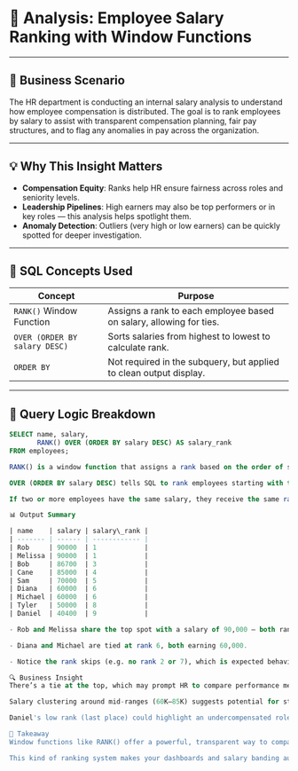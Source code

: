 # 🎯 Analysis: Employee Salary Ranking with Window Functions

---

## 🧠 Business Scenario

The HR department is conducting an internal salary analysis to understand how employee compensation is distributed. The goal is to rank employees by salary to assist with transparent compensation planning, fair pay structures, and to flag any anomalies in pay across the organization.

---

## 💡 Why This Insight Matters

- **Compensation Equity**: Ranks help HR ensure fairness across roles and seniority levels.
- **Leadership Pipelines**: High earners may also be top performers or in key roles — this analysis helps spotlight them.
- **Anomaly Detection**: Outliers (very high or low earners) can be quickly spotted for deeper investigation.

---

## 🧰 SQL Concepts Used

| Concept                    | Purpose                                                                 |
|----------------------------|-------------------------------------------------------------------------|
| `RANK()` Window Function   | Assigns a rank to each employee based on salary, allowing for ties.     |
| `OVER (ORDER BY salary DESC)` | Sorts salaries from highest to lowest to calculate rank.            |
| `ORDER BY`                 | Not required in the subquery, but applied to clean output display.       |

---

## 🧪 Query Logic Breakdown

```sql
SELECT name, salary,
       RANK() OVER (ORDER BY salary DESC) AS salary_rank
FROM employees;

RANK() is a window function that assigns a rank based on the order of salary.

OVER (ORDER BY salary DESC) tells SQL to rank employees starting with the highest salary.

If two or more employees have the same salary, they receive the same rank, and the next rank(s) are skipped — this is what distinguishes RANK() from DENSE_RANK() or ROW_NUMBER().

📊 Output Summary

| name    | salary | salary\_rank |
| ------- | ------ | ------------ |
| Rob     | 90000  | 1            |
| Melissa | 90000  | 1            |
| Bob     | 86700  | 3            |
| Cane    | 85000  | 4            |
| Sam     | 70000  | 5            |
| Diana   | 60000  | 6            |
| Michael | 60000  | 6            |
| Tyler   | 50000  | 8            |
| Daniel  | 40400  | 9            |

- Rob and Melissa share the top spot with a salary of 90,000 — both ranked 1.

- Diana and Michael are tied at rank 6, both earning 60,000.

- Notice the rank skips (e.g. no rank 2 or 7), which is expected behavior of RANK().

🔍 Business Insight
There’s a tie at the top, which may prompt HR to compare performance metrics between Rob and Melissa for leadership consideration.

Salary clustering around mid-ranges (60K–85K) suggests potential for standardizing bands.

Daniel's low rank (last place) could highlight an undercompensated role or a junior-level position worth reviewing.

🔑 Takeaway
Window functions like RANK() offer a powerful, transparent way to compare rows without aggregation. They’re ideal for compensation analysis, performance evaluations, and benchmarking.

This kind of ranking system makes your dashboards and salary banding audits more actionable, fair, and data-backed.
